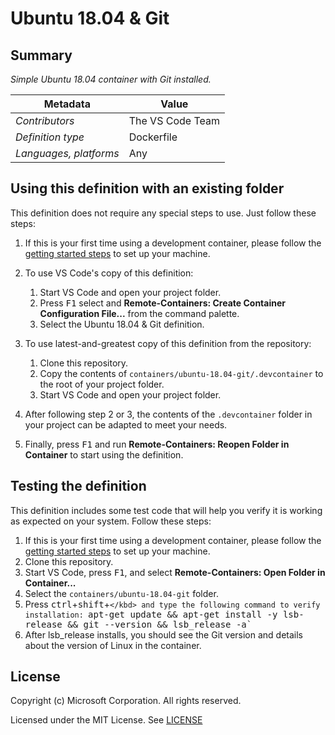 # Ubuntu 18.04 & Git

## Summary

*Simple Ubuntu 18.04 container with Git installed.*

| Metadata | Value |  
|----------|-------|
| *Contributors* | The VS Code Team |
| *Definition type* | Dockerfile |
| *Languages, platforms* | Any |

## Using this definition with an existing folder

This definition does not require any special steps to use. Just follow these steps:

1. If this is your first time using a development container, please follow the [getting started steps](https://aka.ms/vscode-remote/containers/getting-started) to set up your machine.

2. To use VS Code's copy of this definition:
   1. Start VS Code and open your project folder.
   2. Press <kbd>F1</kbd> select and **Remote-Containers: Create Container Configuration File...** from the command palette.
   3. Select the Ubuntu 18.04 & Git definition.

3. To use latest-and-greatest copy of this definition from the repository:
   1. Clone this repository.
   2. Copy the contents of `containers/ubuntu-18.04-git/.devcontainer` to the root of your project folder.
   3. Start VS Code and open your project folder.

4. After following step 2 or 3, the contents of the `.devcontainer` folder in your project can be adapted to meet your needs.

5. Finally, press <kbd>F1</kbd> and run **Remote-Containers: Reopen Folder in Container** to start using the definition.

## Testing the definition

This definition includes some test code that will help you verify it is working as expected on your system. Follow these steps:

1. If this is your first time using a development container, please follow the [getting started steps](https://aka.ms/vscode-remote/containers/getting-started) to set up your machine.
2. Clone this repository.
3. Start VS Code, press <kbd>F1</kbd>, and select **Remote-Containers: Open Folder in Container...**
4. Select the `containers/ubuntu-18.04-git` folder.
5. Press <kbd>ctrl</kbd>+<kbd>shift</kbd>+<kbd>`</kbd> and type the following command to verify installation: `apt-get update && apt-get install -y lsb-release && git --version && lsb_release -a`
6. After lsb_release installs, you should see the Git version and details about the version of Linux in the container.

## License

Copyright (c) Microsoft Corporation. All rights reserved.

Licensed under the MIT License. See [LICENSE](https://github.com/Microsoft/vscode-dev-containers/blob/master/LICENSE)
